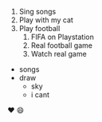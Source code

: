 1. Sing songs
2. Play with my cat
3. Play football
    1. FIFA on Playstation
    2. Real football game
    3. Watch real game

* songs
* draw
    * sky
    * i cant

:heart:
:smile:
